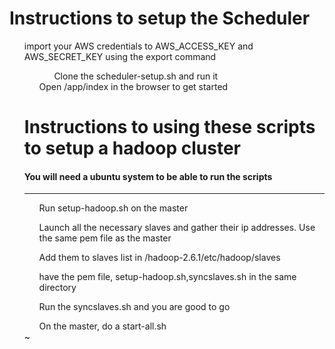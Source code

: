 <h1>Instructions to setup the Scheduler</h1>
<ol>
import your AWS credentials to AWS_ACCESS_KEY and AWS_SECRET_KEY using the export command
<ol>
<ol>
Clone the scheduler-setup.sh and run it
</ol>
Open <ipaddress>/app/index in the browser to get started
</ol>



<h1> Instructions to using these scripts to setup a hadoop cluster </h1>
<h4> You will need a ubuntu system to be able to run the scripts </h4>
<hr>
<ol>
Run setup-hadoop.sh on the master
</ol>
<ol>
Launch all the necessary slaves and gather their ip addresses. Use the same pem file as the master
</ol>
<ol>
Add them to slaves list in /hadoop-2.6.1/etc/hadoop/slaves
</ol>
<ol>
have the pem file, setup-hadoop.sh,syncslaves.sh in the same directory
</ol>
<ol>
Run the syncslaves.sh and you are good to go
</ol>
<ol>
On the master, do a start-all.sh
</ol>
~                 
